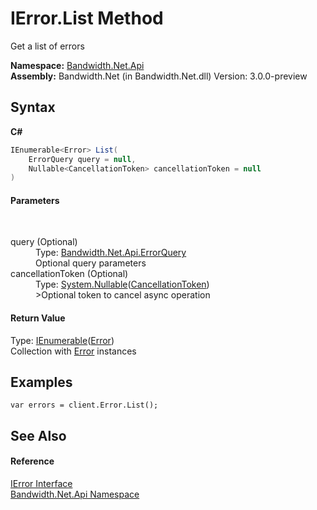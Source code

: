 ﻿# IError.List Method 
 

Get a list of errors

**Namespace:**&nbsp;<a href ="N_Bandwidth_Net_Api.md">Bandwidth.Net.Api</a><br />**Assembly:**&nbsp;Bandwidth.Net (in Bandwidth.Net.dll) Version: 3.0.0-preview

## Syntax

**C#**<br />
``` C#
IEnumerable<Error> List(
	ErrorQuery query = null,
	Nullable<CancellationToken> cancellationToken = null
)
```


#### Parameters
&nbsp;<dl><dt>query (Optional)</dt><dd>Type: <a href ="T_Bandwidth_Net_Api_ErrorQuery.md">Bandwidth.Net.Api.ErrorQuery</a><br />Optional query parameters</dd><dt>cancellationToken (Optional)</dt><dd>Type: <a href="http://msdn2.microsoft.com/en-us/library/b3h38hb0" target="_blank">System.Nullable</a>(<a href="http://msdn2.microsoft.com/en-us/library/dd384802" target="_blank">CancellationToken</a>)<br />>Optional token to cancel async operation</dd></dl>

#### Return Value
Type: <a href="http://msdn2.microsoft.com/en-us/library/9eekhta0" target="_blank">IEnumerable</a>(<a href ="T_Bandwidth_Net_Api_Error.md">Error</a>)<br />Collection with <a href ="T_Bandwidth_Net_Api_Error.md">Error</a> instances

## Examples

```
var errors = client.Error.List();
```


## See Also


#### Reference
<a href ="T_Bandwidth_Net_Api_IError.md">IError Interface</a><br /><a href ="N_Bandwidth_Net_Api.md">Bandwidth.Net.Api Namespace</a><br />
